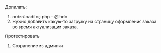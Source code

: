 Допилить:
1. order/loaditog.php - @todo
2. Нужно добавить какую-то загрузку на страницу оформления заказа во время актуализации заказа.

Протестировать
1. Сохранение из админки